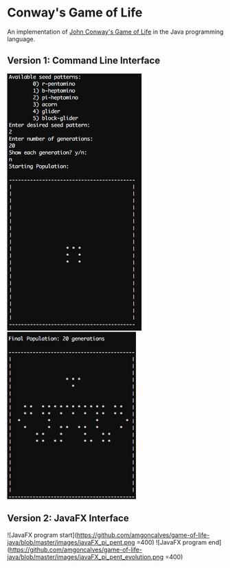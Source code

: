 # Conway's Game of Life
An implementation of [John Conway's Game of Life](https://en.wikipedia.org/wiki/Conway%27s_Game_of_Life) in the Java programming language.

## Version 1: Command Line Interface
![CLI program start](https://github.com/amgoncalves/game-of-life-java/blob/master/images/cli_pi_pent_seed.png)
![CLI program end](https://github.com/amgoncalves/game-of-life-java/blob/master/images/cli_pi_pent_evolution.png)

## Version 2: JavaFX Interface
![JavaFX program start](https://github.com/amgoncalves/game-of-life-java/blob/master/images/javaFX_pi_pent.png =400)
![JavaFX program end](https://github.com/amgoncalves/game-of-life-java/blob/master/images/javaFX_pi_pent_evolution.png =400)
